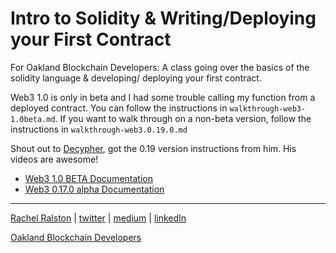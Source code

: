 # Intro to Solidity & Writing/Deploying your First Contract

For Oakland Blockchain Developers: A class going over the basics of the solidity language &amp; developing/ deploying your first contract.

Web3 1.0 is only in beta and I had some trouble calling my function from a deployed contract. You can follow the instructions in `walkthrough-web3-1.0beta.md`. If you want to walk through on a non-beta version, follow the instructions in `walkthrough-web3.0.19.0.md`

Shout out to [Decypher](decypher.tv), got the 0.19 version instructions from him. His videos are awesome!


- [Web3 1.0 BETA Documentation](https://web3js.readthedocs.io/en/1.0/index.html)
- [Web3 0.17.0 alpha Documentation](https://github.com/ethereum/wiki/wiki/JavaScript-API)


---
[Rachel Ralston](http://www.rachelralston.com)  |  [twitter](http://www.twitter.com/rachelralston)  |  [medium](http://www.medium.com/@rachelralston)  |  [linkedIn](http://www.linkedin.com/in/rachelralston)

[Oakland Blockchain Developers](http://www.blockchaindevelopers.io)
